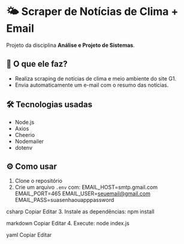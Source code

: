 # 🌤️ Scraper de Notícias de Clima + Email

Projeto da disciplina **Análise e Projeto de Sistemas**.

## 📌 O que ele faz?
- Realiza scraping de notícias de clima e meio ambiente do site G1.
- Envia automaticamente um e-mail com o resumo das notícias.

## 🛠️ Tecnologias usadas
- Node.js
- Axios
- Cheerio
- Nodemailer
- dotenv

## ⚙️ Como usar

1. Clone o repositório
2. Crie um arquivo `.env` com:
EMAIL_HOST=smtp.gmail.com
EMAIL_PORT=465
EMAIL_USER=seuemail@gmail.com
EMAIL_PASS=suasenhaouapppassword

csharp
Copiar
Editar
3. Instale as dependências:
npm install

markdown
Copiar
Editar
4. Execute:
node index.js

yaml
Copiar
Editar
